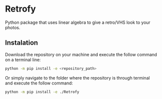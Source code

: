 # Retrofy

Python package that uses linear algebra to give a retro/VHS look to your photos.

## Instalation

Download the repository on your machine and execute the follow command on a terminal line:

```bash
python -m pip install -e <repository_path>
```

Or simply navigate to the folder where the repository is through terminal and execute the follow command:

```bash
python -m pip install -e ./Retrofy
```
